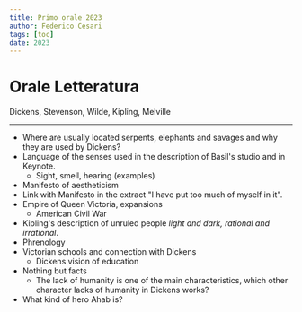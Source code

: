 ```yaml
---
title: Primo orale 2023
author: Federico Cesari 
tags: [toc]
date: 2023
---
```

# Orale Letteratura
Dickens, Stevenson, Wilde, Kipling, Melville

---
- Where are usually located serpents, elephants and savages and why they are used by Dickens?
- Language of the senses used in the description of Basil's studio and in Keynote.
	- Sight, smell, hearing (examples)
- Manifesto of aestheticism
- Link with Manifesto in the extract "I have put too much of myself in it".
- Empire of Queen Victoria, expansions
	- American Civil War
- Kipling's description of unruled people *light and dark, rational and irrational*.
- Phrenology
- Victorian schools and connection with Dickens
	- Dickens vision of education
- Nothing but facts
	- The lack of humanity is one of the main characteristics, which other character lacks of humanity in Dickens works?
-  What kind of hero Ahab is?
